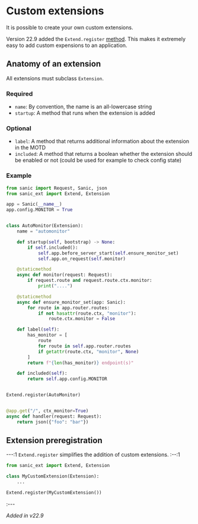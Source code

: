 # Custom extensions

It is possible to create your own custom extensions.

Version 22.9 added the `Extend.register` [method](#extension-preregistration). This makes it extremely easy to add custom expensions to an application.

## Anatomy of an extension

All extensions must subclass `Extension`.

### Required

- `name`: By convention, the name is an all-lowercase string
- `startup`: A method that runs when the extension is added

### Optional

- `label`: A method that returns additional information about the extension in the MOTD
- `included`: A method that returns a boolean whether the extension should be enabled or not (could be used for example to check config state)

### Example

```python
from sanic import Request, Sanic, json
from sanic_ext import Extend, Extension

app = Sanic(__name__)
app.config.MONITOR = True


class AutoMonitor(Extension):
    name = "automonitor"

    def startup(self, bootstrap) -> None:
        if self.included():
            self.app.before_server_start(self.ensure_monitor_set)
            self.app.on_request(self.monitor)

    @staticmethod
    async def monitor(request: Request):
        if request.route and request.route.ctx.monitor:
            print("....")

    @staticmethod
    async def ensure_monitor_set(app: Sanic):
        for route in app.router.routes:
            if not hasattr(route.ctx, "monitor"):
                route.ctx.monitor = False

    def label(self):
        has_monitor = [
            route
            for route in self.app.router.routes
            if getattr(route.ctx, "monitor", None)
        ]
        return f"{len(has_monitor)} endpoint(s)"

    def included(self):
        return self.app.config.MONITOR


Extend.register(AutoMonitor)


@app.get("/", ctx_monitor=True)
async def handler(request: Request):
    return json({"foo": "bar"})
```


## Extension preregistration

---:1 `Extend.register` simplifies the addition of custom extensions. :--:1
```python
from sanic_ext import Extend, Extension

class MyCustomExtension(Extension):
    ...

Extend.register(MyCustomExtension())
```
:---

*Added in v22.9*
